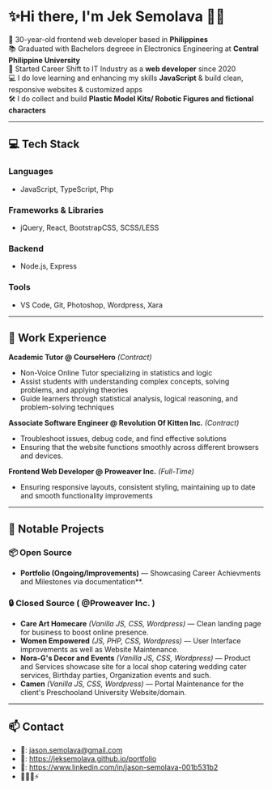 # ✨Hi there, I'm Jek Semolava 👋✨

📍 30-year-old frontend web developer based in **Philippines**  
📚 Graduated with Bachelors degreee in Electronics Engineering at **Central Philippine University**  
💼 Started Career Shift to IT Industry as a **web developer** since 2020  
💻 I do love learning and enhancing my skills **JavaScript** & build clean, responsive websites & customized apps  
🛠️ I do collect and build **Plastic Model Kits/ Robotic Figures and fictional characters**

---

## 💻 Tech Stack

### Languages
- JavaScript, TypeScript, Php

### Frameworks & Libraries
- jQuery, React, BootstrapCSS, SCSS/LESS

### Backend
- Node.js, Express

### Tools
- VS Code, Git, Photoshop, Wordpress, Xara

---

## 💪 Work Experience

**Academic Tutor @ CourseHero** *(Contract)*  
- Non-Voice Online Tutor specializing in statistics and logic 
- Assist students with understanding complex concepts, solving problems, and applying theories
- Guide learners through statistical analysis, logical reasoning, and problem-solving techniques 

**Associate Software Engineer @ Revolution Of Kitten Inc.** *(Contract)* 
- Troubleshoot issues, debug code, and find effective solutions
- Ensuring that the website functions smoothly across different browsers and devices.

**Frontend Web Developer @ Proweaver Inc.** *(Full-Time)*  
- Ensuring responsive layouts, consistent styling, maintaining up to date and smooth functionality improvements  

---

## 🚀 Notable Projects

### 📦 Open Source
- **Portfolio (Ongoing/Improvements)** — Showcasing Career Achievments and Milestones via documentation**.  

### 🔒 Closed Source ( @Proweaver Inc. )
- **Care Art Homecare** *(Vanilla JS, CSS, Wordpress)* — Clean landing page for business to boost online presence.  
- **Women Empowered** *(JS, PHP, CSS, Wordpress)* — User Interface improvements as well as Website Maintenance.  
- **Nora-G's Decor and Events** *(Vanilla JS, CSS, Wordpress)* — Product and Services showcase site for a local shop catering wedding cater services, Birthday parties, Organization events and such.  
- **Camen** *(Vanilla JS, CSS, Wordpress)* — Portal Maintenance for the client's Preschooland University Website/domain.
---

## 📫 Contact

- 📨: jason.semolava@gmail.com  
- 🔗: https://jeksemolava.github.io/portfolio
- 💬: https://www.linkedin.com/in/jason-semolava-001b531b2
- 🔭🌱👯⚡

